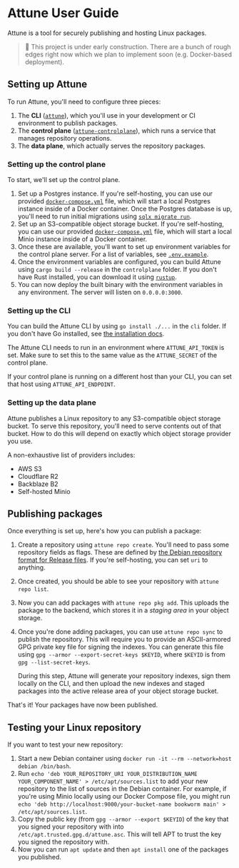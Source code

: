 # Attune User Guide

Attune is a tool for securely publishing and hosting Linux packages.

> :construction: This project is under early construction. There are a bunch of rough edges right now which we plan to implement soon (e.g. Docker-based deployment).

## Setting up Attune

To run Attune, you'll need to configure three pieces:

1. The **CLI** ([`attune`](../../cli)), which you'll use in your development or CI environment to publish packages.
2. The **control plane** ([`attune-controlplane`](../../controlplane)), which runs a service that manages repository operations.
3. The **data plane**, which actually serves the repository packages.

### Setting up the control plane

To start, we'll set up the control plane.

1. Set up a Postgres instance. If you're self-hosting, you can use our provided [`docker-compose.yml`](../../docker-compose.yml) file, which will start a local Postgres instance inside of a Docker container. Once the Postgres database is up, you'll need to run initial migrations using [`sqlx migrate run`](https://github.com/launchbadge/sqlx/blob/main/sqlx-cli/README.md).
2. Set up an S3-compatible object storage bucket. If you're self-hosting, you can use our provided [`docker-compose.yml`](../../docker-compose.yml) file, which will start a local Minio instance inside of a Docker container.
3. Once these are available, you'll want to set up environment variables for the control plane server. For a list of variables, see [`.env.example`](../../.env.example).
4. Once the environment variables are configured, you can build Attune using `cargo build --release` in the `controlplane` folder. If you don't have Rust installed, you can download it using [`rustup`](https://rustup.rs).
5. You can now deploy the built binary with the environment variables in any environment. The server will listen on `0.0.0.0:3000`.

### Setting up the CLI

You can build the Attune CLI by using `go install ./...` in the `cli` folder. If you don't have Go installed, see [the installation docs](https://go.dev/doc/install).

The Attune CLI needs to run in an environment where `ATTUNE_API_TOKEN` is set. Make sure to set this to the same value as the `ATTUNE_SECRET` of the control plane.

If your control plane is running on a different host than your CLI, you can set that host using `ATTUNE_API_ENDPOINT`.

### Setting up the data plane

Attune publishes a Linux repository to any S3-compatible object storage bucket. To serve this repository, you'll need to serve contents out of that bucket. How to do this will depend on exactly which object storage provider you use.

A non-exhaustive list of providers includes:

- AWS S3
- Cloudflare R2
- Backblaze B2
- Self-hosted Minio

## Publishing packages

Once everything is set up, here's how you can publish a package:

1. Create a repository using `attune repo create`. You'll need to pass some repository fields as flags. These are defined by [the Debian repository format for Release files](https://wiki.debian.org/DebianRepository/Format#A.22Release.22_files). <!-- TODO: We should really make these optional, and set default values. --> If you're self-hosting, you can set `uri` to anything.
2. Once created, you should be able to see your repository with `attune repo list`.
3. Now you can add packages with `attune repo pkg add`. This uploads the package to the backend, which stores it in a _staging area_ in your object storage.
4. Once you're done adding packages, you can use `attune repo sync` to publish the repository. This will require you to provide an ASCII-armored GPG private key file for signing the indexes. You can generate this file using `gpg --armor --export-secret-keys $KEYID`, where `$KEYID` is from `gpg --list-secret-keys`.

   During this step, Attune will generate your repository indexes, sign them locally on the CLI, and then upload the new indexes and staged packages into the active release area of your object storage bucket.

That's it! Your packages have now been published.

## Testing your Linux repository

If you want to test your new repository:

1. Start a new Debian container using `docker run -it --rm --network=host debian /bin/bash`.
2. Run `echo 'deb YOUR_REPOSITORY_URI YOUR_DISTRIBUTION_NAME YOUR_COMPONENT_NAME' > /etc/apt/sources.list` to add your new repository to the list of sources in the Debian container. For example, if you're using Minio locally using our Docker Compose file, you might run `echo 'deb http://localhost:9000/your-bucket-name bookworm main' > /etc/apt/sources.list`.
3. Copy the public key (from `gpg --armor --export $KEYID`) of the key that you signed your repository with into `/etc/apt.trusted.gpg.d/attune.asc`. This will tell APT to trust the key you signed the repository with.
4. Now you can run `apt update` and then `apt install` one of the packages you published.
